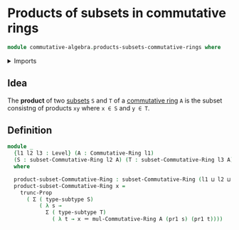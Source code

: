 # Products of subsets in commutative rings

```agda
module commutative-algebra.products-subsets-commutative-rings where
```

<details><summary>Imports</summary>

```agda
open import commutative-algebra.commutative-rings
open import commutative-algebra.subsets-commutative-rings

open import foundation.dependent-pair-types
open import foundation.identity-types
open import foundation.propositional-truncations
open import foundation.subtypes
open import foundation.universe-levels
```

</details>

## Idea

The **product** of two
[subsets](commutative-algebra.subsets-commutative-rings.md) `S` and `T` of a
[commutative ring](commutative-algebra.commutative-rings.md) `A` is the subset
consistng of products `xy` where `x ∈ S` and `y ∈ T`.

## Definition

```agda
module _
  {l1 l2 l3 : Level} (A : Commutative-Ring l1)
  (S : subset-Commutative-Ring l2 A) (T : subset-Commutative-Ring l3 A)
  where

  product-subset-Commutative-Ring : subset-Commutative-Ring (l1 ⊔ l2 ⊔ l3) A
  product-subset-Commutative-Ring x =
    trunc-Prop
      ( Σ ( type-subtype S)
          ( λ s →
            Σ ( type-subtype T)
              ( λ t → x ＝ mul-Commutative-Ring A (pr1 s) (pr1 t))))
```
